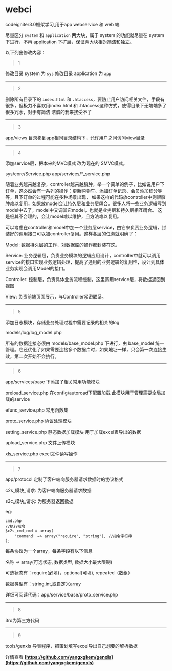 # webci
codeigniter3.0框架学习,用于app webservice 和 web 端

尽量区分 `system` 和 `application` 两大块，属于 system 的功能就尽量在 system 下进行，不再 application 下扩展，保证两大块相对简洁和独立。

以下列出修改内容：

>1

修改目录 system 为 `sys`
修改目录 application 为 `app`

------------------------------------------------------

>2

删除所有目录下的 `index.html` 和 `.htaccess`，要防止用户访问相关文件，手段有很多，但极力不喜欢用index.html 和 .htaccess这种方式，使得目录下无端端多了很多冗余，对于有简洁
洁癖的我来接受不了

------------------------------------------------------

>3

app/views 目录移到app相同目录结构下，允许用户之间访问view目录

------------------------------------------------------

>4

添加service层，把本来的MVC模式 改为现在的 SMVC模式。

sys/core/Service.php
app/services/*_service.php

随着业务越来越复杂，controller越来越臃肿，举一个简单的例子，比如说用户下订单，这必然会有一系列的操作：更新购物车、添加订单记录、会员添加积分等等，且下订单的过程可能在多种场景出现，
如果这样的代码放controller中则很臃肿难以复用，如果放model会让持久层和业务层耦合。很多人将一些业务逻辑写到model中去了，model中又调其它model，也就是业务层和持久层相互耦合。
这是极其不合理的，会让model难以维护，且方法难以复用。

可以考虑在controller和model中加一个业务层service，由它来负责业务逻辑，封装好的调用接口可以被controller复用。这样各层的任务就明确了：

Model: 数据持久层的工作，对数据库的操作都封装在这。

Service: 业务逻辑层，负责业务模块的逻辑应用设计，controller中就可以调用service的接口实现业务逻辑处理，提高了通用的业务逻辑的复用性，设计到具体业务实现会调用Model的接口。

Controller: 控制层，负责具体业务流程控制，这里调用service层，将数据返回到视图

View: 负责前端页面展示，与Controller紧密联系。

------------------------------------------------------

>5

添加日志模块，存储业务处理过程中需要记录的相关的log

models/log/log_model.php

所有的数据连接必须由 models/base_model.php 下进行，由 base_model 统一管理。它还优化了如果需要连接多个数据库时，如果地址一样，只会第一次连接生效，第二次开始不会执行。

------------------------------------------------------

>6

app/services/base 下添加了相关常用功能模块

preload_service.php 在config/autoroad下配置加载 此模块用于管理需要全局加载的service

efunc_service.php 常用函数集

proto_service.php 协议处理模块

setting_service.php 静态数据加载模块 用于加载excel表导出的数据

upload_service.php 文件上传模块

xls_service.php excel文件读写操作

------------------------------------------------------

>7

app/protocol 定制了客户端向服务器请求数据时的协议格式

c2s_模块_请求: 为客户端向服务器请求数据

s2c_模块_请求: 为服务器返回数据

eg:
```
cmd.php
//执行指令
$c2s_cmd_cmd = array(
	'command' => array("require", "string"), //指令字符串
);
```

每条协议为一个array，每条字段有以下信息

名称 => array(可选状态, 数据类型, 数据大小最大限制)

可选状态有：require(必填)，optional(可填), repeated（数组）

数据类型有：string,int,或自定义array

详细可阅读代码：app/service/base/proto_service.php

------------------------------------------------------

>8

3rd为第三方代码

------------------------------------------------------

>9

tools/genxls 导表程序，把策划填写excel导出自己想要的解析数据

详情查看 **[https://github.com/yangxgkem/genxls](https://github.com/yangxgkem/genxls)**